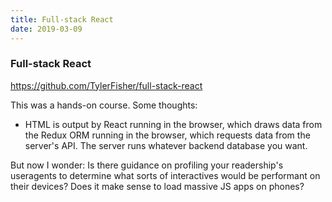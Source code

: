 ```yaml
---
title: Full-stack React
date: 2019-03-09
---
```


### Full-stack React

https://github.com/TylerFisher/full-stack-react

This was a hands-on course. Some thoughts:

- HTML is output by React running in the browser, which draws data from the Redux ORM running in the browser, which requests data from the server's API. The server runs whatever backend database you want.

But now I wonder: Is there guidance on profiling your readership's useragents to determine what sorts of interactives would be performant on their devices? Does it make sense to load massive JS apps on phones? 

